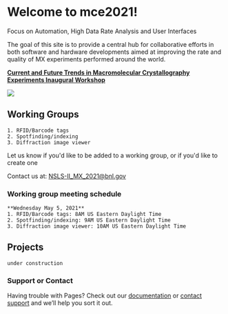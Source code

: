# Welcome to mce2021!

Focus on Automation, High Data Rate Analysis and User Interfaces

The goal of this site is to provide a central hub for collaborative efforts in both software and hardware developments aimed at improving the rate and quality of MX experiments performed around the world.

[**Current and Future Trends in Macromolecular Crystallography Experiments Inaugural Workshop**](https://www.bnl.gov/mce2021)

<img src="https://mce2021.github.io/images/AMX_hutch.png" />

## Working Groups
```
1. RFID/Barcode tags
2. Spotfinding/indexing
3. Diffraction image viewer
```
Let us know if you'd like to be added to a working group, or if you'd like to create one

Contact us at: NSLS-II_MX_2021@bnl.gov


### Working group meeting schedule
```
**Wednesday May 5, 2021**
1. RFID/Barcode tags: 8AM US Eastern Daylight Time
2. Spotfinding/indexing: 9AM US Eastern Daylight Time
3. Diffraction image viewer: 10AM US Eastern Daylight Time
```

## Projects
```
under construction
```

### Support or Contact

Having trouble with Pages? Check out our [documentation](https://docs.github.com/categories/github-pages-basics/) or [contact support](https://support.github.com/contact) and we’ll help you sort it out.
